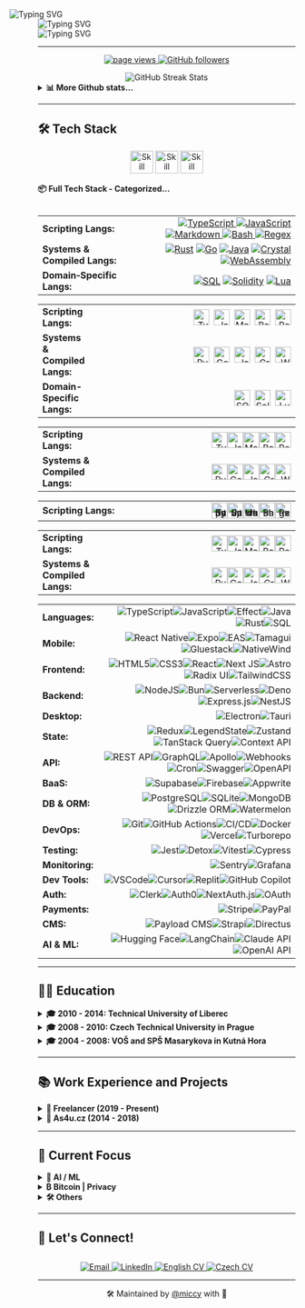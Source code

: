 <div align="left">
  <img src="https://readme-typing-svg.herokuapp.com?font=JetBrains+Mono&weight=800&size=28&duration=1000&repeat=false&color=1d68dc&vCenter=true&width=600&height=28&lines=%3Cmiccy.dev%3E" alt="Typing SVG" />
  <div style="margin-left: 50px;">
    <img src="https://readme-typing-svg.herokuapp.com?font=Fira+Code&weight=200&duration=1500&pause=1000&color=FFB11B&vCenter=true&multiline=true&width=600&height=150&lines=%F0%9F%9A%80+Full+Stack+Developer+%7C+15%2B+years+of+experience;%F0%9F%93%B1+React+Native+%7C+Expo+%7C+30%2B+apps+built;%F0%9F%9B%A1%EF%B8%8F+Local-First+%7C+Self-Hosting+%7C+Privacy;%F0%9F%A7%A0+AI%2FML+%7C+LLMs+%7C+MCP+%7C+RAG;%F0%9F%9F%A0+Bitcoin+Maxi+%7C+Orange+Pilled+%7C+SAT+Stacker" alt="Typing SVG" />
<div>
  <img src="https://readme-typing-svg.herokuapp.com?font=JetBrains+Mono&weight=800&size=28&duration=100&repeat=false&color=1d68dc&vCenter=true&width=600&height=28&lines=%3C%2Fmiccy.dev%3E" alt="Typing SVG" />
</div>

---

<p align="center">
  <a href="https://github.com/miccy">
    <img src="https://komarev.com/ghpvc/?username=miccy" alt="page views">
  </a>
  <a href="https://github.com/miccy?tab=followers">
    <img alt="GitHub followers" src="https://img.shields.io/github/followers/miccy?color=green&logo=github">
  </a>
</p>
<div width="100%" valign="center" halign="center" align="center">
  <img src="https://github-readme-streak-stats.herokuapp.com/?user=miccy&hide_border=true&theme=github-dark-blue" alt="GitHub Streak Stats" />
</div>
<details>
  <summary><b>📊 More Github stats...</b></summary>
  <div width="100%" valign="top" halign="center" align="center">
     <a href="https://github-readme-stats.vercel.app/api?username=miccy&show_icons=true&hide_border=true&theme=github_dark&hide_rank=true"><img alt="Miccy's Github Stats" src="https://github-readme-stats.vercel.app/api?username=miccy&show_icons=true&hide_border=true&theme=github_dark&hide_rank=true" height="200px"/></a>
  <a href="https://github-readme-stats.vercel.app/api/top-langs/?username=miccy&theme=github_dark&hide_border=true&langs_count=3"><img alt="Miccy's Top Languages" src="https://github-readme-stats.vercel.app/api/top-langs/?username=miccy&theme=github_dark&hide_border=true&langs_count=3" height="200px"/></a>
  </div>
  <div width="100%" valign="center" halign="center" align="center">
    <img src="https://github-readme-activity-graph.vercel.app/graph?username=miccy&theme=github-dark&hide_border=true&area=true" alt="Activity Graph" />
  </div>
</details>

---

## 🛠️ Tech Stack

<p align="center">
  <img src="https://skillicons.dev/icons?i=appwrite,astro,bash,bun,crystal,cypress,css,deno,electron,elysia,figma,firebase,git,github,go" height="40" alt="Skill icon" />
  <img src="https://skillicons.dev/icons?i=grafana,graphql,java,js,lua,md,nginx,nodejs,npm,pnpm,react,redux,regex,rust,sass" height="40" alt="Skill icon" />
  <img src="https://skillicons.dev/icons?i=sqlite,solidity,tailwind,tauri,ts,vite,wasm,vercel,webflow,vue,yarn" height="40" alt="Skill icon" />
</p>
<!-- <details> -->
  <summary><b>📦 Full Tech Stack - Categorized...</b></summary>
<br>
<div align="center">
<table width="100%">
<!-- LANGUAGES: Core & Scripting -->
    <tr>
      <td width="300" align="left"><strong>Scripting Langs:</strong></td>
      <td width="100%" align="right">
        <a href="https://www.typescriptlang.org" target="_blank">
          <img src="https://img.shields.io/badge/TypeScript-777777?style=for-the-badge&logo=typescript&logoColor=white" alt="TypeScript">
        </a>
        <a href="https://developer.mozilla.org/docs/Web/JavaScript" target="_blank">
          <img src="https://img.shields.io/badge/JavaScript-444?style=for-the-badge&logo=javascript&logoColor=white" alt="JavaScript">
        </a>
        <a href="https://daringfireball.net/projects/markdown/" target="_blank">
          <img src="https://img.shields.io/badge/Markdown-333333?style=for-the-badge&logo=markdown&logoColor=white" alt="Markdown">
        </a>
        <a href="https://www.gnu.org/software/bash/" target="_blank">
          <img src="https://img.shields.io/badge/Bash-222?style=for-the-badge&logo=gnubash&logoColor=white" alt="Bash">
        </a>
        <a href="https://regex101.com" target="_blank">
          <img src="https://img.shields.io/badge/Regex-111?style=for-the-badge&logoColor=white" alt="Regex">
        </a>
      </td>
    </tr>
  <tr>
  <!-- LANGUAGES: Systems & Compiled -->
    <tr>
      <td width="300" align="left"><strong>Systems & Compiled Langs:</strong></td>
      <td align="right">
        <a href="https://www.rust-lang.org" target="_blank"><img src="https://img.shields.io/badge/Rust-777777?style=for-the-badge&logo=rust&logoColor=white" alt="Rust"></a>
        <a href="https://go.dev" target="_blank"><img src="https://img.shields.io/badge/Go-666666?style=for-the-badge&logo=go&logoColor=white" alt="Go"></a>
        <a href="https://www.java.com" target="_blank"><img src="https://img.shields.io/badge/Java-555555?style=for-the-badge&logo=openjdk&logoColor=white" alt="Java"></a>
        <a href="https://crystal-lang.org" target="_blank"><img src="https://img.shields.io/badge/Crystal-444444?style=for-the-badge&logo=crystal&logoColor=white" alt="Crystal"></a>
        <a href="https://webassembly.org" target="_blank"><img src="https://img.shields.io/badge/WASM-333333?style=for-the-badge&logo=webassembly&logoColor=white" alt="WebAssembly"></a>
      </td>
    </tr>
    <!-- LANGUAGES: Domain-Specific -->
    <tr>
      <td width="300" align="left"><strong>Domain‑Specific Langs:</strong></td>
      <td align="right">
        <a href="https://www.postgresql.org/docs/sql.html" target="_blank"><img src="https://img.shields.io/badge/SQL-777777?style=for-the-badge&logo=postgresql&logoColor=white" alt="SQL"></a>
        <a href="https://soliditylang.org" target="_blank"><img src="https://img.shields.io/badge/Solidity-666666?style=for-the-badge&logo=solidity&logoColor=white" alt="Solidity"></a>
        <a href="https://www.lua.org" target="_blank"><img src="https://img.shields.io/badge/Lua-555555?style=for-the-badge&logo=lua&logoColor=white" alt="Lua"></a>
      </td>
    </tr>
</table>
<table width="100%">
  <!-- LANGUAGES: Core & Scripting -->
  <tr>
    <td width="300" align="left"><strong>Scripting Langs:</strong></td>
    <td width="100%" align="right" style="vertical-align: middle;">
      <!-- FLEX WRAPPER = vertikální střed i s <a><img> -->
      <div style="display:flex; align-items:center; justify-content:flex-end; gap:8px; flex-wrap:wrap;">
        <a href="https://www.typescriptlang.org" target="_blank">
          <img src="https://img.shields.io/badge/TypeScript-777777?style=for-the-badge&logo=typescript&logoColor=white"
               alt="TypeScript" style="display:block; height:28px;">
        </a>
        <a href="https://developer.mozilla.org/docs/Web/JavaScript" target="_blank">
          <img src="https://img.shields.io/badge/JavaScript-444?style=for-the-badge&logo=javascript&logoColor=white"
               alt="JavaScript" style="display:block; height:28px;">
        </a>
        <a href="https://daringfireball.net/projects/markdown/" target="_blank">
          <img src="https://img.shields.io/badge/Markdown-333333?style=for-the-badge&logo=markdown&logoColor=white"
               alt="Markdown" style="display:block; height:28px;">
        </a>
        <a href="https://www.gnu.org/software/bash/" target="_blank">
          <img src="https://img.shields.io/badge/Bash-222?style=for-the-badge&logo=gnubash&logoColor=white"
               alt="Bash" style="display:block; height:28px;">
        </a>
        <a href="https://regex101.com" target="_blank">
          <img src="https://img.shields.io/badge/Regex-111?style=for-the-badge&logoColor=white"
               alt="Regex" style="display:block; height:28px;">
        </a>
      </div>
    </td>
  </tr>

  <!-- LANGUAGES: Systems & Compiled -->
  <tr>
    <td width="300" align="left"><strong>Systems & Compiled Langs:</strong></td>
    <td align="right" style="vertical-align: middle;">
      <div style="display:flex; align-items:center; justify-content:flex-end; gap:8px; flex-wrap:wrap;">
        <a href="https://www.rust-lang.org" target="_blank"><img src="https://img.shields.io/badge/Rust-777777?style=for-the-badge&logo=rust&logoColor=white" alt="Rust" style="display:block; height:28px;"></a>
        <a href="https://go.dev" target="_blank"><img src="https://img.shields.io/badge/Go-666666?style=for-the-badge&logo=go&logoColor=white" alt="Go" style="display:block; height:28px;"></a>
        <a href="https://www.java.com" target="_blank"><img src="https://img.shields.io/badge/Java-555555?style=for-the-badge&logo=openjdk&logoColor=white" alt="Java" style="display:block; height:28px;"></a>
        <a href="https://crystal-lang.org" target="_blank"><img src="https://img.shields.io/badge/Crystal-444444?style=for-the-badge&logo=crystal&logoColor=white" alt="Crystal" style="display:block; height:28px;"></a>
        <a href="https://webassembly.org" target="_blank"><img src="https://img.shields.io/badge/WASM-333333?style=for-the-badge&logo=webassembly&logoColor=white" alt="WebAssembly" style="display:block; height:28px;"></a>
      </div>
    </td>
  </tr>

  <!-- LANGUAGES: Domain-Specific -->
  <tr>
    <td width="300" align="left"><strong>Domain-Specific Langs:</strong></td>
    <td align="right" style="vertical-align: middle;">
      <div style="display:flex; align-items:center; justify-content:flex-end; gap:8px; flex-wrap:wrap;">
        <a href="https://www.postgresql.org/docs/sql.html" target="_blank"><img src="https://img.shields.io/badge/SQL-777777?style=for-the-badge&logo=postgresql&logoColor=white" alt="SQL" style="display:block; height:28px;"></a>
        <a href="https://soliditylang.org" target="_blank"><img src="https://img.shields.io/badge/Solidity-666666?style=for-the-badge&logo=solidity&logoColor=white" alt="Solidity" style="display:block; height:28px;"></a>
        <a href="https://www.lua.org" target="_blank"><img src="https://img.shields.io/badge/Lua-555555?style=for-the-badge&logo=lua&logoColor=white" alt="Lua" style="display:block; height:28px;"></a>
      </div>
    </td>
  </tr>
</table>
<table width="100%" style="table-layout:fixed; border-collapse:collapse;">
  <tr>
    <td width="28%" align="left" style="vertical-align:middle;">
      <strong>Scripting Langs:</strong>
    </td>
    <td width="72%" align="right" style="vertical-align:middle;">
      <div style="display:flex; align-items:center; justify-content:flex-end; flex-wrap:wrap; gap:0;">
        <a href="https://www.typescriptlang.org" target="_blank">
          <img src="https://img.shields.io/badge/TypeScript-555?style=for-the-badge&logo=typescript&logoColor=white"
               alt="TypeScript" style="display:block; height:28px;">
        </a>
        <a href="https://developer.mozilla.org/docs/Web/JavaScript" target="_blank">
          <img src="https://img.shields.io/badge/JavaScript-444?style=for-the-badge&logo=javascript&logoColor=white"
               alt="JavaScript" style="display:block; height:28px;">
        </a>
        <a href="https://daringfireball.net/projects/markdown/" target="_blank">
          <img src="https://img.shields.io/badge/Markdown-333?style=for-the-badge&logo=markdown&logoColor=white"
               alt="Markdown" style="display:block; height:28px;">
        </a>
        <a href="https://www.gnu.org/software/bash/" target="_blank">
          <img src="https://img.shields.io/badge/Bash-222?style=for-the-badge&logo=gnubash&logoColor=white"
               alt="Bash" style="display:block; height:28px;">
        </a>
        <a href="https://regex101.com" target="_blank">
          <img src="https://img.shields.io/badge/Regex-111?style=for-the-badge&logoColor=white"
               alt="Regex" style="display:block; height:28px;">
        </a>
      </div>
    </td>
  </tr>
    <tr>
    <td width="28%" align="left" style="vertical-align:middle;">
      <strong>Systems & Compiled Langs:</strong>
    </td>
    <td width="72%" align="right" style="vertical-align:middle;">
      <div style="display:flex; align-items:center; justify-content:flex-end; flex-wrap:wrap; gap:0;">
        <a href="https://www.rust-lang.org" target="_blank">
          <img src="https://img.shields.io/badge/Rust-555?style=for-the-badge&logo=rust&logoColor=white" alt="Rust" style="display:block; height:28px;">
        </a>
        <a href="https://go.dev" target="_blank">
          <img src="https://img.shields.io/badge/Go-444?style=for-the-badge&logo=go&logoColor=white" alt="Go" style="display:block; height:28px;">
        </a>
        <a href="https://www.java.com" target="_blank">
          <img src="https://img.shields.io/badge/Java-333?style=for-the-badge&logo=openjdk&logoColor=white" alt="Java" style="display:block; height:28px;">
        </a>
        <a href="https://crystal-lang.org" target="_blank">
          <img src="https://img.shields.io/badge/Crystal-222?style=for-the-badge&logo=crystal&logoColor=white" alt="Crystal" style="display:block; height:28px;">
        </a>
        <a href="https://webassembly.org" target="_blank">
          <img src="https://img.shields.io/badge/WASM-111?style=for-the-badge&logo=webassembly&logoColor=white" alt="WebAssembly" style="display:block; height:28px;">
        </a>
      </div>
    </td>
  </tr>
</table>
<table style="width:100%; table-layout:fixed; border-collapse:collapse;">
  <tr>
    <td style="width:28%; min-width:220px; vertical-align:middle; text-align:left;">
      <strong>Scripting Langs:</strong>
    </td>
    <td style="vertical-align:middle; text-align:right;">
      <div style="display:flex; align-items:center; justify-content:flex-end; flex-wrap:wrap; gap:0;">
        <a href="https://www.typescriptlang.org" target="_blank"
           style="text-decoration:none; display:inline-block; line-height:0;">
          <img src="https://img.shields.io/badge/TypeScript-555?style=for-the-badge&logo=typescript&logoColor=white"
               alt="TypeScript" style="display:block; height:28px;">
        </a>
        <a href="https://developer.mozilla.org/docs/Web/JavaScript" target="_blank"
           style="text-decoration:none; display:inline-block; line-height:0;">
          <img src="https://img.shields.io/badge/JavaScript-444?style=for-the-badge&logo=javascript&logoColor=white"
               alt="JavaScript" style="display:block; height:28px;">
        </a>
        <a href="https://daringfireball.net/projects/markdown/" target="_blank"
           style="text-decoration:none; display:inline-block; line-height:0;">
          <img src="https://img.shields.io/badge/Markdown-333?style=for-the-badge&logo=markdown&logoColor=white"
               alt="Markdown" style="display:block; height:28px;">
        </a>
        <a href="https://www.gnu.org/software/bash/" target="_blank"
           style="text-decoration:none; display:inline-block; line-height:0;">
          <img src="https://img.shields.io/badge/Bash-222?style=for-the-badge&logo=gnubash&logoColor=white"
               alt="Bash" style="display:block; height:28px;">
        </a>
        <a href="https://regex101.com" target="_blank"
           style="text-decoration:none; display:inline-block; line-height:0;">
          <img src="https://img.shields.io/badge/Regex-111?style=for-the-badge&logoColor=white"
               alt="Regex" style="display:block; height:28px;">
        </a>
      </div>
    </td>
  </tr>
</table>
<table width="100%">
  <tr>
    <td width="28%" align="left" valign="middle"><strong>Scripting Langs:</strong></td>
    <td align="right" valign="middle">
      <a href="https://www.typescriptlang.org" target="_blank"><img src="https://img.shields.io/badge/TypeScript-555?style=for-the-badge&logo=typescript&logoColor=white" alt="TypeScript" height="28"></a><a href="https://developer.mozilla.org/docs/Web/JavaScript" target="_blank"><img src="https://img.shields.io/badge/JavaScript-444?style=for-the-badge&logo=javascript&logoColor=white" alt="JavaScript" height="28"></a><a href="https://daringfireball.net/projects/markdown/" target="_blank"><img src="https://img.shields.io/badge/Markdown-333?style=for-the-badge&logo=markdown&logoColor=white" alt="Markdown" height="28"></a><a href="https://www.gnu.org/software/bash/" target="_blank"><img src="https://img.shields.io/badge/Bash-222?style=for-the-badge&logo=gnubash&logoColor=white" alt="Bash" height="28"></a><a href="https://regex101.com" target="_blank"><img src="https://img.shields.io/badge/Regex-111?style=for-the-badge&logoColor=white" alt="Regex" height="28"></a>
    </td>
  </tr>
  <tr>
    <td width="28%" align="left" valign="middle"><strong>Systems & Compiled Langs:</strong></td>
    <td align="right" valign="middle">
      <a href="https://www.rust-lang.org" target="_blank"><img src="https://img.shields.io/badge/Rust-555?style=for-the-badge&logo=rust&logoColor=white" alt="Rust" height="28"></a><a href="https://go.dev" target="_blank"><img src="https://img.shields.io/badge/Go-444?style=for-the-badge&logo=go&logoColor=white" alt="Go" height="28"></a><a href="https://www.java.com" target="_blank"><img src="https://img.shields.io/badge/Java-333?style=for-the-badge&logo=openjdk&logoColor=white" alt="Java" height="28"></a><a href="https://crystal-lang.org" target="_blank"><img src="https://img.shields.io/badge/Crystal-222?style=for-the-badge&logo=crystal&logoColor=white" alt="Crystal" height="28"></a><a href="https://webassembly.org" target="_blank"><img src="https://img.shields.io/badge/WASM-111?style=for-the-badge&logo=webassembly&logoColor=white" alt="WASM" height="28"></a>
    </td>
  </tr>
</table>
<table width="100%" style="width: auto; margin: 0 auto; border-collapse: collapse;">
    <td width="300" align="left">
      <strong>Languages:</strong>
    </td>
    <td width="100%" align="right">
      <img src="https://img.shields.io/badge/TypeScript-666666?style=for-the-badge&logo=typescript&logoColor=white" alt="TypeScript"><img src="https://img.shields.io/badge/JavaScript-555555?style=for-the-badge&logo=javascript&logoColor=white" alt="JavaScript"><img src="https://img.shields.io/badge/Effect-444444?style=for-the-badge&logoColor=white" alt="Effect"><img src="https://img.shields.io/badge/Java-333333?style=for-the-badge&logo=openjdk&logoColor=white" alt="Java"><img src="https://img.shields.io/badge/Rust-222222?style=for-the-badge&logo=rust&logoColor=white" alt="Rust"><img src="https://img.shields.io/badge/SQL-111111?style=for-the-badge&logo=mysql&logoColor=white" alt="SQL">
    </td>
  </tr>
  <tr>
    <td width="300" align="left"><strong>Mobile:</strong></td>
    <td width="100%" align="right">
      <img src="https://img.shields.io/badge/React_Native-666666?style=for-the-badge&logo=react&logoColor=white" alt="React Native"><img src="https://img.shields.io/badge/Expo-555555?style=for-the-badge&logo=expo&logoColor=white" alt="Expo"><img src="https://img.shields.io/badge/EAS-444444?style=for-the-badge&logo=expo&logoColor=white" alt="EAS"><img src="https://img.shields.io/badge/Tamagui-333333?style=for-the-badge&logoColor=white" alt="Tamagui"><img src="https://img.shields.io/badge/Gluestack-222222?style=for-the-badge&logoColor=white" alt="Gluestack"><img src="https://img.shields.io/badge/NativeWind-111111?style=for-the-badge&logo=tailwindcss&logoColor=white" alt="NativeWind">
    </td>
  </tr>
  <tr>
    <td width="300" align="left"><strong>Frontend:</strong></td>
    <td width="100%" align="right">
      <img src="https://img.shields.io/badge/HTML5-777777?style=for-the-badge&logo=html5&logoColor=white" alt="HTML5"><img src="https://img.shields.io/badge/CSS3-666666?style=for-the-badge&logo=css3&logoColor=white" alt="CSS3"><img src="https://img.shields.io/badge/React-555555?style=for-the-badge&logo=react&logoColor=white" alt="React"><img src="https://img.shields.io/badge/Next_JS-444444?style=for-the-badge&logo=next.js&logoColor=white" alt="Next JS"><img src="https://img.shields.io/badge/Astro-333333?style=for-the-badge&logo=astro&logoColor=white" alt="Astro"><img src="https://img.shields.io/badge/Radix_UI-222222?style=for-the-badge&logo=radixui&logoColor=white" alt="Radix UI"><img src="https://img.shields.io/badge/TailwindCSS-111111?style=for-the-badge&logo=tailwind-css&logoColor=white" alt="TailwindCSS">
    </td>
  </tr>
  <tr>
    <td width="300" align="left"><strong>Backend:</strong></td>
    <td width="100%" align="right">
      <img src="https://img.shields.io/badge/Node.js-666666?style=for-the-badge&logo=node.js&logoColor=white" alt="NodeJS"><img src="https://img.shields.io/badge/Bun-555555?style=for-the-badge&logo=bun&logoColor=white" alt="Bun"><img src="https://img.shields.io/badge/Serverless-444444?style=for-the-badge&logo=serverless&logoColor=white" alt="Serverless"><img src="https://img.shields.io/badge/Deno-333333?style=for-the-badge&logo=deno&logoColor=white" alt="Deno"><img src="https://img.shields.io/badge/Express.js-222222?style=for-the-badge&logo=express&logoColor=white" alt="Express.js"><img src="https://img.shields.io/badge/NestJS-111111?style=for-the-badge&logo=nestjs&logoColor=white" alt="NestJS">
    </td>
  </tr>
  <tr>
    <td width="300" align="left"><strong>Desktop:</strong></td>
    <td width="100%" align="right">
      <img src="https://img.shields.io/badge/Electron-222222?style=for-the-badge&logo=electron&logoColor=white" alt="Electron"><img src="https://img.shields.io/badge/Tauri-111111?style=for-the-badge&logo=tauri&logoColor=white" alt="Tauri">
    </td>
  </tr>
  <tr>
    <td width="300" align="left"><strong>State:</strong></td>
    <td width="100%" align="right">
      <img src="https://img.shields.io/badge/Redux-555555?style=for-the-badge&logo=redux&logoColor=white" alt="Redux"><img src="https://img.shields.io/badge/LegendState-444444?style=for-the-badge&logo=react&logoColor=white" alt="LegendState"><img src="https://img.shields.io/badge/Zustand-333333?style=for-the-badge&logo=react&logoColor=white" alt="Zustand"><img src="https://img.shields.io/badge/TanStack_Query-222222?style=for-the-badge&logo=react-query&logoColor=white" alt="TanStack Query"><img src="https://img.shields.io/badge/Context_API-111111?style=for-the-badge&logo=react&logoColor=white" alt="Context API">
    </td>
  </tr>
  <tr>
    <td width="300" align="left"><strong>API:</strong></td>
    <td width="100%" align="right">
      <img src="https://img.shields.io/badge/REST_API-777777?style=for-the-badge&logo=api&logoColor=white" alt="REST API"><img src="https://img.shields.io/badge/GraphQL-666666?style=for-the-badge&logo=graphql&logoColor=white" alt="GraphQL"><img src="https://img.shields.io/badge/Apollo-555555?style=for-the-badge&logo=apollo-graphql&logoColor=white" alt="Apollo"><img src="https://img.shields.io/badge/Webhooks-444444?style=for-the-badge&logo=webhooks&logoColor=white" alt="Webhooks"><img src="https://img.shields.io/badge/Cron-333333?style=for-the-badge&logo=clockify&logoColor=white" alt="Cron"><img src="https://img.shields.io/badge/Swagger-222222?style=for-the-badge&logo=swagger&logoColor=white" alt="Swagger"><img src="https://img.shields.io/badge/OpenAPI-111111?style=for-the-badge&logo=openapiinitiative&logoColor=white" alt="OpenAPI">
    </td>
  </tr>
  <tr>
    <td width="300" align="left"><strong>BaaS:</strong></td>
    <td width="100%" align="right">
      <img src="https://img.shields.io/badge/Supabase-333333?style=for-the-badge&logo=supabase&logoColor=white" alt="Supabase"><img src="https://img.shields.io/badge/Firebase-222222?style=for-the-badge&logo=Firebase&logoColor=white" alt="Firebase"><img src="https://img.shields.io/badge/Appwrite-111111?style=for-the-badge&logo=appwrite&logoColor=white" alt="Appwrite">
    </td>
  </tr>
  <tr>
    <td width="300" align="left"><strong>DB & ORM:</strong></td>
    <td width="100%" align="right">
      <img src="https://img.shields.io/badge/PostgreSQL-555555?style=for-the-badge&logo=postgresql&logoColor=white" alt="PostgreSQL"><img src="https://img.shields.io/badge/SQLite-444444?style=for-the-badge&logo=sqlite&logoColor=white" alt="SQLite"><img src="https://img.shields.io/badge/MongoDB-333333?style=for-the-badge&logo=mongodb&logoColor=white" alt="MongoDB"><img src="https://img.shields.io/badge/Drizzle_ORM-222222?style=for-the-badge&logo=data:image/svg+xml;base64,PHN2ZyB4bWxucz0iaHR0cDovL3d3dy53My5vcmcvMjAwMC9zdmciIHZpZXdCb3g9IjAgMCAyNCAyNCI+PHBhdGggZmlsbD0id2hpdGUiIGQ9Ik0xMS45OTggMGMyLjQ0OSAwIDQuNjYzLjk5NCA2LjI2NyAyLjYwMmE4Ljg0NiA4Ljg0NiAwIDAgMSAyLjU5OSA2LjI3OCA4Ljg0NiA4Ljg0NiAwIDAgMS0yLjU5OSA2LjI3OGMtMS42MDQgMS42MDgtMy44MTggMi42MDItNi4yNjcgMi42MDItMi40NDkgMC00LjY2NC0uOTk0LTYuMjY3LTIuNjAyYTguODQ2IDguODQ2IDAgMCAxLTIuNi02LjI3OCA4Ljg0NiA4Ljg0NiAwIDAgMSAyLjYtNi4yNzhDNy4zMzQuOTk0IDkuNTQ5IDAgMTEuOTk4IDB6Ii8+PC9zdmc+&logoColor=white" alt="Drizzle ORM"><img src="https://img.shields.io/badge/Watermelon-111111?style=for-the-badge&logo=watermelon&logoColor=white" alt="Watermelon">
    </td>
  </tr>
  <tr>
    <td width="300" align="left"><strong>DevOps:</strong></td>
    <td width="100%" align="right">
      <img src="https://img.shields.io/badge/Git-666666?style=for-the-badge&logo=git&logoColor=white" alt="Git"><img src="https://img.shields.io/badge/GitHub_Actions-555555?style=for-the-badge&logo=github-actions&logoColor=white" alt="GitHub Actions"><img src="https://img.shields.io/badge/CI%2FCD-444444?style=for-the-badge&logo=jenkins&logoColor=white" alt="CI/CD"><img src="https://img.shields.io/badge/Docker-333333?style=for-the-badge&logo=docker&logoColor=white" alt="Docker"><img src="https://img.shields.io/badge/Vercel-222222?style=for-the-badge&logo=vercel&logoColor=white" alt="Vercel"><img src="https://img.shields.io/badge/Turborepo-111111?style=for-the-badge&logo=turborepo&logoColor=white" alt="Turborepo">
    </td>
  </tr>
  <tr>
    <td width="300" align="left"><strong>Testing:</strong></td>
    <td width="100%" align="right">
      <img src="https://img.shields.io/badge/Jest-444444?style=for-the-badge&logo=jest&logoColor=white" alt="Jest"><img src="https://img.shields.io/badge/Detox-333333?style=for-the-badge&logo=wix&logoColor=white" alt="Detox"><img src="https://img.shields.io/badge/Vitest-222222?style=for-the-badge&logo=vitest&logoColor=white" alt="Vitest"><img src="https://img.shields.io/badge/Cypress-111111?style=for-the-badge&logo=cypress&logoColor=white" alt="Cypress">
    </td>
  </tr>
  <tr>
    <td width="300" align="left"><strong>Monitoring:</strong></td>
    <td width="100%" align="right">
      <img src="https://img.shields.io/badge/Sentry-222222?style=for-the-badge&logo=sentry&logoColor=white" alt="Sentry"><img src="https://img.shields.io/badge/Grafana-111111?style=for-the-badge&logo=grafana&logoColor=white" alt="Grafana">
    </td>
  </tr>
  <tr>
    <td width="300" align="left"><strong>Dev Tools:</strong></td>
    <td width="100%" align="right">
      <img src="https://img.shields.io/badge/VS_Code-444444?style=for-the-badge&logo=visual-studio-code&logoColor=white" alt="VSCode"><img src="https://img.shields.io/badge/Cursor-333333?style=for-the-badge&logo=cursor&logoColor=white" alt="Cursor"><img src="https://img.shields.io/badge/Replit-222222?style=for-the-badge&logo=replit&logoColor=white" alt="Replit"><img src="https://img.shields.io/badge/GitHub_Copilot-111111?style=for-the-badge&logo=github&logoColor=white" alt="GitHub Copilot">
    </td>
  </tr>
  <tr>
    <td width="300" align="left"><strong>Auth:</strong></td>
    <td width="100%" align="right">
      <img src="https://img.shields.io/badge/Clerk-444444?style=for-the-badge&logo=clerk&logoColor=white" alt="Clerk"><img src="https://img.shields.io/badge/Auth0-333333?style=for-the-badge&logo=auth0&logoColor=white" alt="Auth0"><img src="https://img.shields.io/badge/NextAuth.js-222222?style=for-the-badge&logo=next.js&logoColor=white" alt="NextAuth.js"><img src="https://img.shields.io/badge/OAuth-111111?style=for-the-badge&logo=oauth&logoColor=white" alt="OAuth">
    </td>
  </tr>
  <tr>
    <td width="300" align="left"><strong>Payments:</strong></td>
    <td width="100%" align="right">
      <img src="https://img.shields.io/badge/Stripe-222222?style=for-the-badge&logo=stripe&logoColor=white" alt="Stripe"><img src="https://img.shields.io/badge/PayPal-111111?style=for-the-badge&logo=paypal&logoColor=white" alt="PayPal">
    </td>
  </tr>
  <tr>
    <td width="300" align="left"><strong>CMS:</strong></td>
    <td width="100%" align="right">
      <img src="https://img.shields.io/badge/Payload_CMS-333333?style=for-the-badge&logo=ghost&logoColor=white" alt="Payload CMS"><img src="https://img.shields.io/badge/Strapi-222222?style=for-the-badge&logo=strapi&logoColor=white" alt="Strapi"><img src="https://img.shields.io/badge/Directus-111111?style=for-the-badge&logo=directus&logoColor=white" alt="Directus">
    </td>
  </tr>
  <tr>
    <td width="300" align="left"><strong>AI & ML:</strong></td>
    <td width="100%" align="right">
      <img src="https://img.shields.io/badge/Hugging_Face-444444?style=for-the-badge&logo=huggingface&logoColor=white" alt="Hugging Face"><img src="https://img.shields.io/badge/LangChain-333333?style=for-the-badge&logo=langchain&logoColor=white" alt="LangChain"><img src="https://img.shields.io/badge/Claude-222222?style=for-the-badge&logo=anthropic&logoColor=white" alt="Claude API"><img src="https://img.shields.io/badge/OpenAI_API-111111?style=for-the-badge&logo=openai&logoColor=white" alt="OpenAI API">
    </td>
  </tr>
</table>
</div>
<!-- </details> -->

---

## 👨‍🎓 Education

<details>
  <summary>
    <b>🎓 2010 - 2014: Technical University of Liberec</b>
  </summary>

- Faculty of Electrical Engineering and Computer Science
- Field of Information Technology
- Incomplete
</details>

<details>
  <summary>
    <b>🎓 2008 - 2010: Czech Technical University in Prague</b>
  </summary>

- Faculty of Electrical Engineering
- Transferred to TUL
</details>

<details>
  <summary>
    <b>🎓 2004 - 2008: VOŠ and SPŠ Masarykova in Kutná Hora</b>
  </summary>

- Field of Electrical Engineering
- Communication Technology
</details>

---

## 📚 Work Experience and Projects

<details>
  <summary><b>💼 Freelancer (2019 - Present)</b></summary>
  <br />
<div align="center">
  <table style="width:100%; border-collapse:collapse;">
    <colgroup>
      <col style="width:260px;" />
      <col style="width:220px;" />
      <col style="width:140px;" />
      <col style="width:auto;" />
    </colgroup>
    <thead>
      <tr>
        <th align="center" style="border:none; padding:6px 0;">Project</th>
        <th align="center" style="border:none; padding:6px 0;">Client</th>
        <th align="center" style="border:none; padding:6px 0;">Duration</th>
        <th align="center" style="border:none; padding:6px 0;">Stack</th>
      </tr>
    </thead>
    <tbody>
      <tr>
        <td valign="middle" style="border:none; padding:6px 0;">
          <a href="https://spudnow.co.uk/">SPUD Now</a>
        </td>
        <td valign="middle" style="border:none; padding:6px 0;">
          DownloDev
        </td>
        <td valign="middle" style="border:none; padding:6px 0;">
          03/2023 – 08/2024
        </td>
        <td valign="middle" style="border:none; padding:6px 0;">
          <span style="display:flex; flex-wrap:wrap; gap:4px;">
            <img alt="Expo" height="24" src="https://img.shields.io/badge/Expo-555?style=flat-square&logo=expo&logoColor=white" />
            <img alt="React Native" height="24" src="https://img.shields.io/badge/React_Native-444?style=flat-square&logo=react&logoColor=white" />
            <img alt="REST API" height="24" src="https://img.shields.io/badge/REST_API-333?style=flat-square" />
          </span>
        </td>
      </tr>
      <tr>
        <td style="border:none; padding:6px 0;">
          <a href="https://www.tlappka.cz/">Tlappka</a>
        </td>
        <td style="border:none; padding:6px 0;">
          <a href="https://veevoy.com">Veevoy</a>
        </td>
        <td style="border:none; padding:6px 0;">2023</td>
        <td style="border:none; padding:6px 0;">
          <span style="display:flex; flex-wrap:wrap; gap:4px;">
            <img alt="React Native" height="24" src="https://img.shields.io/badge/React_Native-444?style=flat-square&logo=react&logoColor=white" />
            <img alt="Expo" height="24" src="https://img.shields.io/badge/Expo-555?style=flat-square&logo=expo&logoColor=white" />
            <img alt="Tamagui" height="24" src="https://img.shields.io/badge/Tamagui-333?style=flat-square" />
            <img alt="Storybook" height="24" src="https://img.shields.io/badge/Storybook-555?style=flat-square&logo=storybook&logoColor=white" />
          </span>
        </td>
      </tr>
      <tr>
        <td style="border:none; padding:6px 0;">
          <a href="https://www.union.sk/union-zp-aplikacia-na-mobile">Union</a>
        </td>
        <td style="border:none; padding:6px 0;">
          <a href="https://www.bootiq.io">BOOTIQ</a>
        </td>
        <td style="border:none; padding:6px 0;">03/2022 – 10/2022</td>
        <td style="border:none; padding:6px 0;">
          <span style="display:flex; flex-wrap:wrap; gap:4px;">
            <img alt="React Native" height="24" src="https://img.shields.io/badge/React_Native-444?style=flat-square&logo=react&logoColor=white" />
            <img alt="Expo" height="24" src="https://img.shields.io/badge/Expo-555?style=flat-square&logo=expo&logoColor=white" />
            <img alt="GraphQL" height="24" src="https://img.shields.io/badge/GraphQL-333?style=flat-square&logo=graphql&logoColor=white" />
            <img alt="Apollo" height="24" src="https://img.shields.io/badge/Apollo-555?style=flat-square&logo=apollographql&logoColor=white" />
            <img alt="MobX" height="24" src="https://img.shields.io/badge/MobX-444?style=flat-square&logo=mobx&logoColor=white" />
          </span>
        </td>
      </tr>
      <tr>
        <td style="border:none; padding:6px 0;">
          <a href="https://www.sabservis.cz/myplann">myPlann</a>
        </td>
        <td style="border:none; padding:6px 0;">
          <a href="https://www.sabservis.cz">SABService</a>
        </td>
        <td style="border:none; padding:6px 0;">2022</td>
        <td style="border:none; padding:6px 0;">
          <span style="display:flex; flex-wrap:wrap; gap:4px;">
            <img alt="React" height="24" src="https://img.shields.io/badge/React-444?style=flat-square&logo=react&logoColor=white" />
            <img alt="Strapi" height="24" src="https://img.shields.io/badge/Strapi-555?style=flat-square&logo=strapi&logoColor=white" />
            <img alt="Tailwind" height="24" src="https://img.shields.io/badge/Tailwind-333?style=flat-square&logo=tailwindcss&logoColor=white" />
            <img alt="Redux" height="24" src="https://img.shields.io/badge/Redux-444?style=flat-square&logo=redux&logoColor=white" />
          </span>
        </td>
      </tr>
      <tr>
        <td style="border:none; padding:6px 0;">
          <a href="https://www.mamio-app.com">Mamio</a>
        </td>
        <td style="border:none; padding:6px 0;">
          <a href="https://elias-itsolutions.sk">Eliaš IT Solutions</a>
        </td>
        <td style="border:none; padding:6px 0;">05/2021 – 12/2022</td>
        <td style="border:none; padding:6px 0;">
          <span style="display:flex; flex-wrap:wrap; gap:4px;">
            <img alt="React Native" height="24" src="https://img.shields.io/badge/React_Native-444?style=flat-square&logo=react&logoColor=white" />
            <img alt="Expo" height="24" src="https://img.shields.io/badge/Expo-555?style=flat-square&logo=expo&logoColor=white" />
            <img alt="Zustand" height="24" src="https://img.shields.io/badge/Zustand-333?style=flat-square" />
          </span>
        </td>
      </tr>
      <tr>
        <td style="border:none; padding:6px 0;">
          <a href="https://www.ocearch.org/tracker/?">SharkTracker</a>
        </td>
        <td style="border:none; padding:6px 0;">
          <a href="https://www.mapotic.cz">Mapotic</a>
        </td>
        <td style="border:none; padding:6px 0;">2021</td>
        <td style="border:none; padding:6px 0;">
          <span style="display:flex; flex-wrap:wrap; gap:4px;">
            <img alt="React Native" height="24" src="https://img.shields.io/badge/React_Native-444?style=flat-square&logo=react&logoColor=white" />
            <img alt="Maps" height="24" src="https://img.shields.io/badge/Maps-555?style=flat-square" />
            <img alt="REST API" height="24" src="https://img.shields.io/badge/REST_API-333?style=flat-square" />
          </span>
        </td>
      </tr>
      <tr>
        <td style="border:none; padding:6px 0;">
          Keys of the Treasure
        </td>
        <td style="border:none; padding:6px 0;">
          <a href="https://www.sundisk.cz/cs/">Sundisk</a>
        </td>
        <td style="border:none; padding:6px 0;">2019 – 2021</td>
        <td style="border:none; padding:6px 0;">
          <span style="display:flex; flex-wrap:wrap; gap:4px;">
            <img alt="React" height="24" src="https://img.shields.io/badge/React-444?style=flat-square&logo=react&logoColor=white" />
            <img alt="React Native" height="24" src="https://img.shields.io/badge/React_Native-444?style=flat-square&logo=react&logoColor=white" />
            <img alt="Expo" height="24" src="https://img.shields.io/badge/Expo-555?style=flat-square&logo=expo&logoColor=white" />
            <img alt="Firebase" height="24" src="https://img.shields.io/badge/Firebase-333?style=flat-square&logo=firebase&logoColor=white" />
          </span>
        </td>
      </tr>
    </tbody>
  </table>
  </div>
</details>

<details>
  <summary><b>💼 As4u.cz (2014 - 2018)</b></summary>
  <br />
  <div align="center">
  <table style="width:100%; border-collapse:collapse;">
    <colgroup>
      <col style="width:280px;" />
      <col style="width:140px;" />
      <col style="width:auto;" />
    </colgroup>
    <thead>
      <tr>
        <th align="center" style="border:none; padding:6px 0;">Project</th>
        <th align="center" style="border:none; padding:6px 0;">Year</th>
        <th align="center" style="border:none; padding:6px 0;">Stack</th>
      </tr>
    </thead>
    <tbody>
      <tr>
        <td style="border:none; padding:6px 0;">Turnov v mobilu</td>
        <td style="border:none; padding:6px 0;">2015–2024</td>
        <td style="border:none; padding:6px 0;">
          <span style="display:flex; justify-content:flex-end; flex-wrap:wrap; gap:4px;">
            <img alt="Expo" height="24" src="https://img.shields.io/badge/Expo-555?style=flat-square&logo=expo&logoColor=white" />
            <img alt="React Native" height="24" src="https://img.shields.io/badge/React_Native-444?style=flat-square&logo=react&logoColor=white" />
            <img alt="Supabase" height="24" src="https://img.shields.io/badge/Supabase-333?style=flat-square&logo=supabase&logoColor=white" />
            <img alt="Drizzle ORM" height="24" src="https://img.shields.io/badge/Drizzle_ORM-555?style=flat-square" />
          </span>
        </td>
      </tr>
      <tr>
        <td style="border:none; padding:6px 0;">Praha 11</td>
        <td style="border:none; padding:6px 0;">2016–2024</td>
        <td style="border:none; padding:6px 0;">
          <span style="display:flex; justify-content:flex-end; flex-wrap:wrap; gap:4px;">
            <img alt="Expo" height="24" src="https://img.shields.io/badge/Expo-555?style=flat-square&logo=expo&logoColor=white" />
            <img alt="React Native" height="24" src="https://img.shields.io/badge/React_Native-444?style=flat-square&logo=react&logoColor=white" />
            <img alt="Supabase" height="24" src="https://img.shields.io/badge/Supabase-333?style=flat-square&logo=supabase&logoColor=white" />
            <img alt="Drizzle ORM" height="24" src="https://img.shields.io/badge/Drizzle_ORM-555?style=flat-square" />
          </span>
        </td>
      </tr>
      <tr>
        <td style="border:none; padding:6px 0;">Cestovatelský fotodeník</td>
        <td style="border:none; padding:6px 0;">2017–2023</td>
        <td style="border:none; padding:6px 0;">
          <span style="display:flex; justify-content:flex-end; flex-wrap:wrap; gap:4px;">
            <img alt="Expo" height="24" src="https://img.shields.io/badge/Expo-555?style=flat-square&logo=expo&logoColor=white" />
            <img alt="React Native" height="24" src="https://img.shields.io/badge/React_Native-444?style=flat-square&logo=react&logoColor=white" />
          </span>
        </td>
      </tr>
      <tr>
        <td style="border:none; padding:6px 0;">Vrbno v mobilu</td>
        <td style="border:none; padding:6px 0;">2018–2023</td>
        <td style="border:none; padding:6px 0;">
          <span style="display:flex; justify-content:flex-end; flex-wrap:wrap; gap:4px;">
            <img alt="React Native" height="24" src="https://img.shields.io/badge/React_Native-444?style=flat-square&logo=react&logoColor=white" />
            <img alt="Android/iOS" height="24" src="https://img.shields.io/badge/Android%2FiOS-555?style=flat-square&logo=android&logoColor=white" />
          </span>
        </td>
      </tr>
      <tr>
        <td style="border:none; padding:6px 0;">Prostějov v mobilu</td>
        <td style="border:none; padding:6px 0;">2018–2023</td>
        <td style="border:none; padding:6px 0;">
          <span style="display:flex; justify-content:flex-end; flex-wrap:wrap; gap:4px;">
            <img alt="Expo" height="24" src="https://img.shields.io/badge/Expo-555?style=flat-square&logo=expo&logoColor=white" />
            <img alt="React Native" height="24" src="https://img.shields.io/badge/React_Native-444?style=flat-square&logo=react&logoColor=white" />
          </span>
        </td>
      </tr>
      <tr>
        <td style="border:none; padding:6px 0;">Jablonec v mobilu</td>
        <td style="border:none; padding:6px 0;">2014–2024</td>
        <td style="border:none; padding:6px 0;">
          <span style="display:flex; justify-content:flex-end; flex-wrap:wrap; gap:4px;">
            <img alt="Ionic" height="24" src="https://img.shields.io/badge/Ionic-555?style=flat-square&logo=ionic&logoColor=white" />
            <img alt="Cordova" height="24" src="https://img.shields.io/badge/Cordova-333?style=flat-square&logo=apachecordova&logoColor=white" />
            <img alt="React Native" height="24" src="https://img.shields.io/badge/React_Native-444?style=flat-square&logo=react&logoColor=white" />
            <img alt="Expo" height="24" src="https://img.shields.io/badge/Expo-555?style=flat-square&logo=expo&logoColor=white" />
          </span>
        </td>
      </tr>
      <tr>
        <td style="border:none; padding:6px 0;">Litovel v mobilu</td>
        <td style="border:none; padding:6px 0;">2016–2024</td>
        <td style="border:none; padding:6px 0;">
          <span style="display:flex; justify-content:flex-end; flex-wrap:wrap; gap:4px;">
            <img alt="React Native" height="24" src="https://img.shields.io/badge/React_Native-444?style=flat-square&logo=react&logoColor=white" />
            <img alt="Android/iOS" height="24" src="https://img.shields.io/badge/Android%2FiOS-555?style=flat-square&logo=android&logoColor=white" />
          </span>
        </td>
      </tr>
      <tr>
        <td style="border:none; padding:6px 0;">Šumperk v mobilu</td>
        <td style="border:none; padding:6px 0;">2015–2023</td>
        <td style="border:none; padding:6px 0;">
          <span style="display:flex; justify-content:flex-end; flex-wrap:wrap; gap:4px;">
            <img alt="React Native" height="24" src="https://img.shields.io/badge/React_Native-444?style=flat-square&logo=react&logoColor=white" />
            <img alt="Expo" height="24" src="https://img.shields.io/badge/Expo-555?style=flat-square&logo=expo&logoColor=white" />
          </span>
        </td>
      </tr>
      <tr>
        <td style="border:none; padding:6px 0;">Jindřichův Hradec v mobilu</td>
        <td style="border:none; padding:6px 0;">2015–2023</td>
        <td style="border:none; padding:6px 0;">
          <span style="display:flex; justify-content:flex-end; flex-wrap:wrap; gap:4px;">
            <img alt="Cordova" height="24" src="https://img.shields.io/badge/Cordova-333?style=flat-square&logo=apachecordova&logoColor=white" />
            <img alt="React Native" height="24" src="https://img.shields.io/badge/React_Native-444?style=flat-square&logo=react&logoColor=white" />
            <img alt="Expo" height="24" src="https://img.shields.io/badge/Expo-555?style=flat-square&logo=expo&logoColor=white" />
          </span>
        </td>
      </tr>
      <tr>
        <td style="border:none; padding:6px 0;">Kuřim v mobilu</td>
        <td style="border:none; padding:6px 0;">2014–2023</td>
        <td style="border:none; padding:6px 0;">
          <span style="display:flex; justify-content:flex-end; flex-wrap:wrap; gap:4px;">
            <img alt="React Native" height="24" src="https://img.shields.io/badge/React_Native-444?style=flat-square&logo=react&logoColor=white" />
            <img alt="Expo" height="24" src="https://img.shields.io/badge/Expo-555?style=flat-square&logo=expo&logoColor=white" />
          </span>
        </td>
      </tr>
      <tr>
        <td style="border:none; padding:6px 0;">Poznej Hradec</td>
        <td style="border:none; padding:6px 0;">2014–2023</td>
        <td style="border:none; padding:6px 0;">
          <span style="display:flex; justify-content:flex-end; flex-wrap:wrap; gap:4px;">
            <img alt="React Native" height="24" src="https://img.shields.io/badge/React_Native-444?style=flat-square&logo=react&logoColor=white" />
            <img alt="Android/iOS" height="24" src="https://img.shields.io/badge/Android%2FiOS-555?style=flat-square&logo=android&logoColor=white" />
          </span>
        </td>
      </tr>
      <tr>
        <td style="border:none; padding:6px 0;">BITVA 1866</td>
        <td style="border:none; padding:6px 0;">2016–2023</td>
        <td style="border:none; padding:6px 0;">
          <span style="display:flex; justify-content:flex-end; flex-wrap:wrap; gap:4px;">
            <img alt="Android/iOS" height="24" src="https://img.shields.io/badge/Android%2FiOS-555?style=flat-square&logo=android&logoColor=white" />
          </span>
        </td>
      </tr>
      <tr>
        <td style="border:none; padding:6px 0;">Dny Evropského Dědictví</td>
        <td style="border:none; padding:6px 0;">2018–2022</td>
        <td style="border:none; padding:6px 0;">
          <span style="display:flex; justify-content:flex-end; flex-wrap:wrap; gap:4px;">
            <img alt="Expo" height="24" src="https://img.shields.io/badge/Expo-555?style=flat-square&logo=expo&logoColor=white" />
            <img alt="React Native" height="24" src="https://img.shields.io/badge/React_Native-444?style=flat-square&logo=react&logoColor=white" />
          </span>
        </td>
      </tr>
      <tr>
        <td style="border:none; padding:6px 0;">Textilní a oděvní dílna</td>
        <td style="border:none; padding:6px 0;">2016</td>
        <td style="border:none; padding:6px 0;">
          <span style="display:flex; justify-content:flex-end; flex-wrap:wrap; gap:4px;">
            <img alt="Java" height="24" src="https://img.shields.io/badge/Java-333?style=flat-square&logo=openjdk&logoColor=white" />
            <img alt="Android" height="24" src="https://img.shields.io/badge/Android-555?style=flat-square&logo=android&logoColor=white" />
          </span>
        </td>
      </tr>
      <tr>
        <td style="border:none; padding:6px 0;">Kojetín v mobilu</td>
        <td style="border:none; padding:6px 0;">2016–2020</td>
        <td style="border:none; padding:6px 0;">
          <span style="display:flex; justify-content:flex-end; flex-wrap:wrap; gap:4px;">
            <img alt="Expo" height="24" src="https://img.shields.io/badge/Expo-555?style=flat-square&logo=expo&logoColor=white" />
            <img alt="React Native" height="24" src="https://img.shields.io/badge/React_Native-444?style=flat-square&logo=react&logoColor=white" />
          </span>
        </td>
      </tr>
      <tr>
        <td style="border:none; padding:6px 0;">Týniště nad Orlicí</td>
        <td style="border:none; padding:6px 0;">2017–2020</td>
        <td style="border:none; padding:6px 0;">
          <span style="display:flex; justify-content:flex-end; flex-wrap:wrap; gap:4px;">
            <img alt="Expo" height="24" src="https://img.shields.io/badge/Expo-555?style=flat-square&logo=expo&logoColor=white" />
            <img alt="React Native" height="24" src="https://img.shields.io/badge/React_Native-444?style=flat-square&logo=react&logoColor=white" />
          </span>
        </td>
      </tr>
      <tr>
        <td style="border:none; padding:6px 0;">Český ráj</td>
        <td style="border:none; padding:6px 0;">2016–2020</td>
        <td style="border:none; padding:6px 0;">
          <span style="display:flex; justify-content:flex-end; flex-wrap:wrap; gap:4px;">
            <img alt="Expo" height="24" src="https://img.shields.io/badge/Expo-555?style=flat-square&logo=expo&logoColor=white" />
            <img alt="React Native" height="24" src="https://img.shields.io/badge/React_Native-444?style=flat-square&logo=react&logoColor=white" />
          </span>
        </td>
      </tr>
      <tr>
        <td style="border:none; padding:6px 0;">Český systém kvality služeb</td>
        <td style="border:none; padding:6px 0;">2015</td>
        <td style="border:none; padding:6px 0;">
          <span style="display:flex; justify-content:flex-end; flex-wrap:wrap; gap:4px;">
            <img alt="Cordova" height="24" src="https://img.shields.io/badge/Cordova-333?style=flat-square&logo=apachecordova&logoColor=white" />
            <img alt="Android/iOS" height="24" src="https://img.shields.io/badge/Android%2FiOS-555?style=flat-square&logo=android&logoColor=white" />
          </span>
        </td>
      </tr>
      <tr>
        <td style="border:none; padding:6px 0;">Mladoboleslavsko</td>
        <td style="border:none; padding:6px 0;">2015</td>
        <td style="border:none; padding:6px 0;">
          <span style="display:flex; justify-content:flex-end; flex-wrap:wrap; gap:4px;">
            <img alt="Ionic" height="24" src="https://img.shields.io/badge/Ionic-555?style=flat-square&logo=ionic&logoColor=white" />
            <img alt="Cordova" height="24" src="https://img.shields.io/badge/Cordova-333?style=flat-square&logo=apachecordova&logoColor=white" />
            <img alt="Android/iOS" height="24" src="https://img.shields.io/badge/Android%2FiOS-555?style=flat-square&logo=android&logoColor=white" />
          </span>
        </td>
      </tr>
      <tr>
        <td style="border:none; padding:6px 0;">Průvodce Libereckým krajem</td>
        <td style="border:none; padding:6px 0;">2015</td>
        <td style="border:none; padding:6px 0;">
          <span style="display:flex; justify-content:flex-end; flex-wrap:wrap; gap:4px;">
            <img alt="Ionic" height="24" src="https://img.shields.io/badge/Ionic-555?style=flat-square&logo=ionic&logoColor=white" />
            <img alt="Cordova" height="24" src="https://img.shields.io/badge/Cordova-333?style=flat-square&logo=apachecordova&logoColor=white" />
            <img alt="Android/iOS" height="24" src="https://img.shields.io/badge/Android%2FiOS-555?style=flat-square&logo=android&logoColor=white" />
          </span>
        </td>
      </tr>
    </tbody>
  </table>
  </div>
</details>

---

## 🎯 Current Focus

<details>
  <summary><b>🤖 AI / ML</b></summary>
<div align="center">
  <table>
  <br>
    <tr>
      <td align="center" width="33%">
        <img src="https://img.icons8.com/color/96/000000/artificial-intelligence.png" width="60" height="60" alt="AI Agents" />
        <br><strong>AI Agents | MCPs</strong>
        <br>Optimizing pre-filtering data layers
      </td>
      <td align="center" width="33%">
        <img src="https://img.icons8.com/fluency/96/workflow.png" width="60" height="60" alt="Orchestration" />
        <br><strong>LLM Orchestration</strong>
        <br>Centralized control of nested agents
      </td>
      <td align="center" width="33%">
        <img src="https://img.icons8.com/color/96/server--v1.png" width="60" height="60" alt="VPS" />
        <br><strong>Own VPS</strong>
        <br>Designing scalable cloud infrastructure
      </td>
    </tr>
  </table>
</div>
</details>

<details>
  <summary><b>₿ Bitcoin | Privacy</b></summary>
<div align="center">
  <table>
  <br>
    <tr>
      <td align="center" width="33%">
        <img src="https://img.icons8.com/color/96/bitcoin--v1.png" width="60" height="60" alt="Bitcoin" />
        <br><strong>SATstation</strong>
        <br>All-in-one platform for Bitcoiners
      </td>
      <td align="center" width="33%">
        <img src="https://img.icons8.com/color/96/source-code.png" width="60" height="60" alt="GitHub" />
        <br><strong>21-000-000</strong>
        <br>Support for the BTC community
      </td>
      <td align="center" width="33%">
        <img src="https://img.icons8.com/color/96/database--v1.png" width="60" height="60" alt="Database" />
        <br><strong>Evolu</strong>
        <br>Contributing to Evolu local-first DB
      </td>
    </tr>
  </table>
</div>
</details>

<details>
  <summary><b>🛠️ Others</b></summary>
<div align="center" width="100%">
  <table width="100%">
  <br>
    <tr width="100%">
      <td align="center" width="33%">
        <img src="https://img.icons8.com/color/96/settings--v1.png" width="60" height="60" alt="System" />
        <br><strong>PawnshopOS</strong>
        <br>Internal pawnshop CMS
      </td>
      <td align="center" width="33%">
        <img src="https://img.icons8.com/color/96/light-on--v2.png" width="60" height="60" alt="WLED" />
        <br><strong>Ignis WLED Controller</strong>
        <br>Studio for pixel light juggling toys
      </td>
      <td align="center" width="33%">
        <img src="https://img.icons8.com/color/96/domain.png" width="60" height="60" alt="Company" />
        <br><strong>7Transfer s.r.o.</strong>
        <br>Landing page for Czech company
      </td>
    </tr>
  </table>
</div>
</details>

---

## 💼 Let's Connect!

<div align="center" style="margin-top: 30px; margin-bottom: 0px;">
  <a href="mailto:info@miccy.dev">
    <img src="https://img.shields.io/badge/Email-D14836?style=for-the-badge&logo=gmail&logoColor=white" alt="Email"/>
  </a>
  <a href="https://www.linkedin.com/in/miccy">
    <img src="https://img.shields.io/badge/LinkedIn-0077B5?style=for-the-badge&logo=linkedin&logoColor=white" alt="LinkedIn"/>
  </a>
  <a href="./cv/cv-en.pdf">
    <img src="https://img.shields.io/badge/⬇️_CV-🇬🇧-cccccc?style=for-the-badge&labelColor=cccccc&color=1d68dc" alt="English CV" />
  </a>
  <a href="./cv/cv-cs.pdf">
    <img src="https://img.shields.io/badge/⬇️_CV-🇨🇿-cccccc?style=for-the-badge&labelColor=cccccc&color=1d68dc" alt="Czech CV" />
  </a>
</div>

---

<div align="center">
  <p>🛠 Maintained by <a href="https://github.com/miccy">@miccy</a> with 💙</p>
</div>
